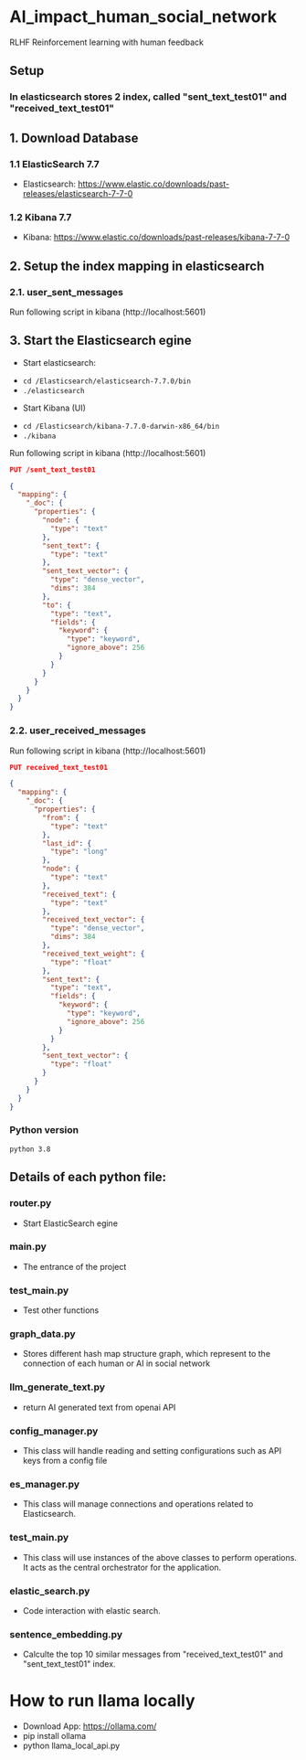 # AI_impact_human_social_network
RLHF
Reinforcement learning with human feedback

## Setup
### In elasticsearch stores 2 index, called "sent_text_test01" and "received_text_test01"

## 1. Download Database
### 1.1 ElasticSearch 7.7  
- Elasticsearch: https://www.elastic.co/downloads/past-releases/elasticsearch-7-7-0
### 1.2 Kibana 7.7 
- Kibana: https://www.elastic.co/downloads/past-releases/kibana-7-7-0

## 2. Setup the index mapping in elasticsearch
### 2.1. user_sent_messages
Run following script in kibana (http://localhost:5601)

## 3. Start the Elasticsearch egine
* Start elasticsearch:
- `cd /Elasticsearch/elasticsearch-7.7.0/bin`
- `./elasticsearch`

* Start Kibana (UI)
- `cd /Elasticsearch/kibana-7.7.0-darwin-x86_64/bin`
- `./kibana`

Run following script in kibana (http://localhost:5601)

```JSON
PUT /sent_text_test01

{
  "mapping": {
    "_doc": {
      "properties": {
        "node": {
          "type": "text"
        },
        "sent_text": {
          "type": "text"
        },
        "sent_text_vector": {
          "type": "dense_vector",
          "dims": 384
        },
        "to": {
          "type": "text",
          "fields": {
            "keyword": {
              "type": "keyword",
              "ignore_above": 256
            }
          }
        }
      }
    }
  }
}
```

### 2.2. user_received_messages
Run following script in kibana (http://localhost:5601)

```JSON
PUT received_text_test01

{
  "mapping": {
    "_doc": {
      "properties": {
        "from": {
          "type": "text"
        },
        "last_id": {
          "type": "long"
        },
        "node": {
          "type": "text"
        },
        "received_text": {
          "type": "text"
        },
        "received_text_vector": {
          "type": "dense_vector",
          "dims": 384
        },
        "received_text_weight": {
          "type": "float"
        },
        "sent_text": {
          "type": "text",
          "fields": {
            "keyword": {
              "type": "keyword",
              "ignore_above": 256
            }
          }
        },
        "sent_text_vector": {
          "type": "float"
        }
      }
    }
  }
}
```

### Python version
`python 3.8`

## Details of each python file:

### router.py
* Start ElasticSearch egine

### main.py
* The entrance of the project

### test_main.py
* Test other functions

### graph_data.py
* Stores different hash map structure graph, which represent to the connection of each human or AI in social network

### llm_generate_text.py
* return AI generated text from openai API

### config_manager.py
* This class will handle reading and setting configurations such as API keys from a config file

### es_manager.py
* This class will manage connections and operations related to Elasticsearch.

### test_main.py
* This class will use instances of the above classes to perform operations. It acts as the central orchestrator for the application.

### elastic_search.py
* Code interaction with elastic search.

### sentence_embedding.py
* Calculte the top 10 similar messages from "received_text_test01" and "sent_text_test01" index.

# How to run llama locally
* Download App: https://ollama.com/
* pip install ollama
* python llama_local_api.py